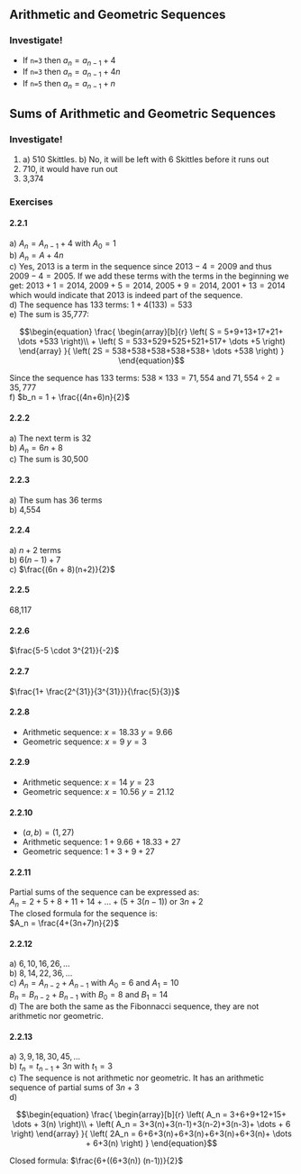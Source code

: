 ## Arithmetic and Geometric Sequences
### Investigate!
- If `n=3` then $a_n = a_{n-1} + 4$
- If `n=3` then $a_n = a_{n-1} + 4n$
- If `n=5` then $a_n = a_{n-1} + n$


## Sums of Arithmetic and Geometric Sequences
### Investigate!
1. a) 510 Skittles. b) No, it will be left with 6 Skittles before it runs out
2. 710, it would have run out
3. 3,374


### Exercises
#### 2.2.1
a) $A_n = A_{n-1} + 4$ with $A_0 = 1$  
b) $A_n = A + 4n$  
c) Yes, 2013 is a term in the sequence since $2013 - 4 = 2009$ and thus $2009 - 4 = 2005$. If we add these terms with the terms in the beginning we get: $2013 + 1 = 2014$, $2009 + 5 = 2014$, $2005 + 9 = 2014$, $2001 + 13 = 2014$ which would indicate that 2013 is indeed part of the sequence.  
d) The sequence has 133 terms: $1 + 4(133) = 533$  
e) The sum is 35,777:
```math
\begin{equation}
\frac{
    \begin{array}[b]{r}
      \left( S = 5+9+13+17+21+ \dots +533 \right)\\
      + \left( S = 533+529+525+521+517+ \dots +5 \right)
    \end{array}
  }{
    \left( 2S = 538+538+538+538+538+ \dots +538 \right)
  }
\end{equation}
```

Since the sequence has 133 terms: $538 \times 133 = 71,554$ and $71,554 \div 2 = 35,777$  
f) $b_n = 1 + \frac{(4n+6)n}{2}$  


#### 2.2.2
a) The next term is 32  
b) $A_n = 6n + 8$  
c) The sum is 30,500  


#### 2.2.3
a) The sum has 36 terms  
b) 4,554  


#### 2.2.4
a) $n+2$ terms  
b) $6(n-1) + 7$  
c) $\frac{(6n + 8)(n+2)}{2}$  

#### 2.2.5
68,117


#### 2.2.6
$\frac{5-5 \cdot 3^{21}}{-2}$  


#### 2.2.7
$\frac{1+ \frac{2^{31}}{3^{31}}}{\frac{5}{3}}$  


#### 2.2.8
- Arithmetic sequence: $x = 18.33$ $y = 9.66$  
- Geometric sequence: $x = 9$ $y = 3$  


#### 2.2.9
- Arithmetic sequence: $x = 14$ $y = 23$  
- Geometric sequence: $x = 10.56$ $y = 21.12$  


#### 2.2.10
- $(a,b) = (1,27)$  
- Arithmetic sequence: $1+9.66+18.33+27$  
- Geometric sequence: $1+3+9+27$  


#### 2.2.11
Partial sums of the sequence can be expressed as:  
$A_n = 2+5+8+11+14+ \dots +(5+3(n-1))$ or $3n+2$  
The closed formula for the sequence is:  
$A_n = \frac{4+(3n+7)n}{2}$  


#### 2.2.12
a) $6,10,16,26, \dots$  
b) $8,14,22,36, \dots$  
c) $A_n = A_{n-2} + A_{n-1}$ with $A_0 = 6$ and $A_1 = 10$  
$B_n = B_{n-2} + B_{n-1}$ with $B_0 = 8$ and $B_1 = 14$  
d) The are both the same as the Fibonnacci sequence, they are not arithmetic nor geometric.  


#### 2.2.13
a) $3,9,18,30,45, \dots$  
b) $t_n = t_{n-1} + 3n$ with $t_1 = 3$  
c) The sequence is not arithmetic nor geometric. It has an arithmetic sequence of partial sums of $3n+3$  
d)  
```math
\begin{equation}
\frac{
    \begin{array}[b]{r}
      \left( A_n = 3+6+9+12+15+ \dots + 3(n) \right)\\
      + \left( A_n = 3+3(n)+3(n-1)+3(n-2)+3(n-3)+ \dots + 6 \right)
    \end{array}
  }{
    \left( 2A_n = 6+6+3(n)+6+3(n)+6+3(n)+6+3(n)+ \dots + 6+3(n) \right)
  }
\end{equation}
```
Closed formula: $\frac{6+((6+3(n)) (n-1))}{2}$  

